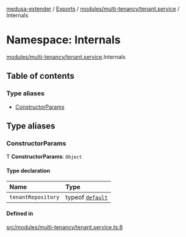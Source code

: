 [medusa-extender](../README.md) / [Exports](../modules.md) / [modules/multi-tenancy/tenant.service](modules_multi_tenancy_tenant_service.md) / Internals

# Namespace: Internals

[modules/multi-tenancy/tenant.service](modules_multi_tenancy_tenant_service.md).Internals

## Table of contents

### Type aliases

- [ConstructorParams](modules_multi_tenancy_tenant_service.Internals.md#constructorparams)

## Type aliases

### ConstructorParams

Ƭ **ConstructorParams**: `Object`

#### Type declaration

| Name | Type |
| :------ | :------ |
| `tenantRepository` | typeof [`default`](../classes/modules_multi_tenancy_tenant_repository.default.md) |

#### Defined in

[src/modules/multi-tenancy/tenant.service.ts:8](https://github.com/adrien2p/medusa-extender/blob/6d94c10/src/modules/multi-tenancy/tenant.service.ts#L8)
